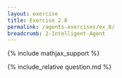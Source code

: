 ```yaml
---
layout: exercise
title: Exercise 2.8
permalink: /agents-exercises/ex_8/
breadcrumb: 2-Intelligent-Agent
---
```


{% include mathjax_support %}

<div><i class="arrow-up loader" data-chapter="agents-exercises" data-exercise="ex_8" data-rating="0"></i></div>
{% include_relative question.md %}
